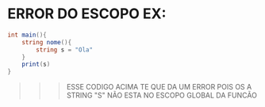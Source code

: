 # ERROR DO ESCOPO EX:
```c#
int main(){
    string nome(){
        string s = "Ola"
    }
    print(s)
}
```

>>> ESSE CODIGO ACIMA TE QUE DA UM ERROR POIS OS A STRING "S" NÃO ESTA NO ESCOPO GLOBAL DA FUNCÃO
